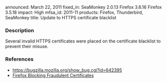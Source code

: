 announced: March 22, 2011
fixed_in: SeaMonkey 2.0.13
          Firefox 3.6.16
          Firefox 3.5.18
impact: High
mfsa_id: 2011-11
products: Firefox, Thunderbird, SeaMonkey
title: Update to HTTPS certificate blacklist

<h3>Description</h3>

<p>Several invalid HTTPS certificates were placed on the certificate
blacklist to prevent their misuse.</p>

<h3>References</h3>

<ul>
  <li><a href="https://bugzilla.mozilla.org/show_bug.cgi?id=642395">https://bugzilla.mozilla.org/show_bug.cgi?id=642395</a></li>
  <li><a href="http://blog.mozilla.com/security/2011/03/22/firefox-blocking-fraudulent-certificates/">Firefox Blocking Fraudulent Certificates</a></li>
</ul>




